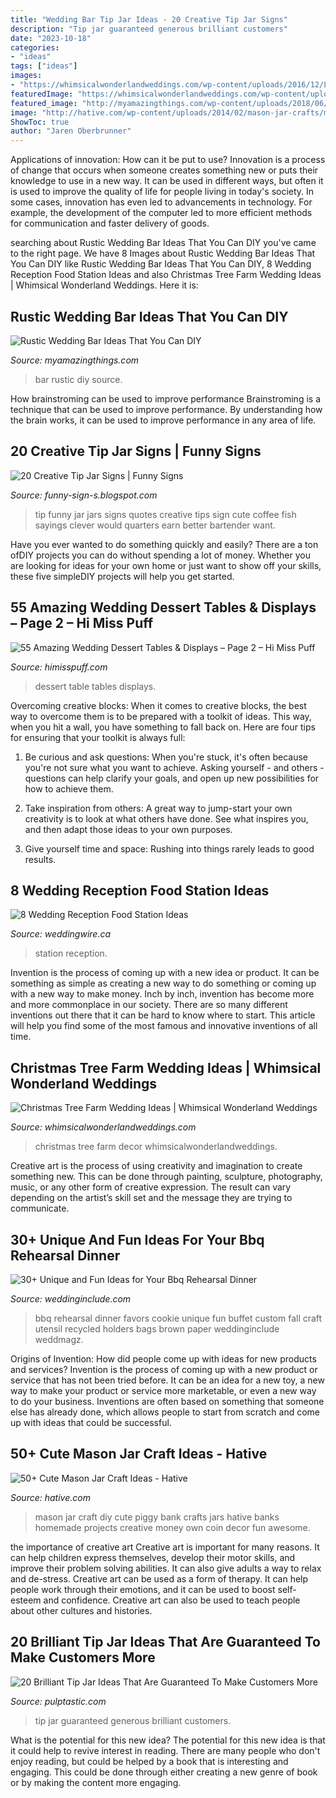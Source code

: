 ```yaml
---
title: "Wedding Bar Tip Jar Ideas - 20 Creative Tip Jar Signs"
description: "Tip jar guaranteed generous brilliant customers"
date: "2023-10-18"
categories:
- "ideas"
tags: ["ideas"]
images:
- "https://whimsicalwonderlandweddings.com/wp-content/uploads/2016/12/LoriBlythePhotography_ChristmasTreeFarm52.jpg"
featuredImage: "https://whimsicalwonderlandweddings.com/wp-content/uploads/2016/12/LoriBlythePhotography_ChristmasTreeFarm52.jpg"
featured_image: "http://myamazingthings.com/wp-content/uploads/2018/06/rustic-wedding-bar-5.jpg"
image: "http://hative.com/wp-content/uploads/2014/02/mason-jar-crafts/mason-jar-craft-of-piggy-bank-2.jpg"
ShowToc: true
author: "Jaren Oberbrunner"
---
```



Applications of innovation: How can it be put to use?
Innovation is a process of change that occurs when someone creates something new or puts their knowledge to use in a new way. It can be used in different ways, but often it is used to improve the quality of life for people living in today's society. In some cases, innovation has even led to advancements in technology. For example, the development of the computer led to more efficient methods for communication and faster delivery of goods.

	

		
searching about Rustic Wedding Bar Ideas That You Can DIY you've came to the right page. We have 8 Images about Rustic Wedding Bar Ideas That You Can DIY like Rustic Wedding Bar Ideas That You Can DIY, 8 Wedding Reception Food Station Ideas and also Christmas Tree Farm Wedding Ideas | Whimsical Wonderland Weddings. Here it is:
		
    
## Rustic Wedding Bar Ideas That You Can DIY

<img loading=lazy src="http://myamazingthings.com/wp-content/uploads/2018/06/rustic-wedding-bar-5.jpg" onerror="this.onerror=null;this.src='https://tse2.mm.bing.net/th?id=OIP.BLfjdO5uSb67oCqjQsTAugHaLH&amp;pid=15.1';" alt="Rustic Wedding Bar Ideas That You Can DIY">

_Source: myamazingthings.com_

>bar rustic diy source. 

	

How brainstroming can be used to improve performance
Brainstroming is a technique that can be used to improve performance. By understanding how the brain works, it can be used to improve performance in any area of life.

    
## 20 Creative Tip Jar Signs | Funny Signs

<img loading=lazy src="http://2.bp.blogspot.com/-yv4QuNCmOnQ/TvHSlA8BTJI/AAAAAAAACpk/FCEPeIB8_yU/s640/funny+tip+jars+019.jpg" onerror="this.onerror=null;this.src='https://tse1.mm.bing.net/th?id=OIP.aFvyP-6FaN3re48mvTC34QAAAA&amp;pid=15.1';" alt="20 Creative Tip Jar Signs | Funny Signs">

_Source: funny-sign-s.blogspot.com_

>tip funny jar jars signs quotes creative tips sign cute coffee fish sayings clever would quarters earn better bartender want. 

	

Have you ever wanted to do something quickly and easily? There are a ton ofDIY projects you can do without spending a lot of money. Whether you are looking for ideas for your own home or just want to show off your skills, these five simpleDIY projects will help you get started.

    
## 55 Amazing Wedding Dessert Tables &amp; Displays – Page 2 – Hi Miss Puff

<img loading=lazy src="http://www.himisspuff.com/wp-content/uploads/2016/07/brown-wedding-dessert-table-ideas.jpg" onerror="this.onerror=null;this.src='https://tse1.mm.bing.net/th?id=OIP.XyPExpvx9GwCvaIgXqIUrQHaLH&amp;pid=15.1';" alt="55 Amazing Wedding Dessert Tables &amp; Displays – Page 2 – Hi Miss Puff">

_Source: himisspuff.com_

>dessert table tables displays. 

	

Overcoming creative blocks:
When it comes to creative blocks, the best way to overcome them is to be prepared with a toolkit of ideas. This way, when you hit a wall, you have something to fall back on. Here are four tips for ensuring that your toolkit is always full:
1. Be curious and ask questions: When you're stuck, it's often because you're not sure what you want to achieve. Asking yourself - and others - questions can help clarify your goals, and open up new possibilities for how to achieve them.

2. Take inspiration from others: A great way to jump-start your own creativity is to look at what others have done. See what inspires you, and then adapt those ideas to your own purposes.

3. Give yourself time and space: Rushing into things rarely leads to good results.

    
## 8 Wedding Reception Food Station Ideas

<img loading=lazy src="https://cdn0.weddingwire.ca/img_e_8064/8/0/6/4/img-4082_50_8064.jpg" onerror="this.onerror=null;this.src='https://tse3.mm.bing.net/th?id=OIP.XC7LINqceb-xxudr9MlZCAHaJ4&amp;pid=15.1';" alt="8 Wedding Reception Food Station Ideas">

_Source: weddingwire.ca_

>station reception. 

	

Invention is the process of coming up with a new idea or product. It can be something as simple as creating a new way to do something or coming up with a new way to make money. Inch by inch, invention has become more and more commonplace in our society. There are so many different inventions out there that it can be hard to know where to start. This article will help you find some of the most famous and innovative inventions of all time.

    
## Christmas Tree Farm Wedding Ideas | Whimsical Wonderland Weddings

<img loading=lazy src="https://whimsicalwonderlandweddings.com/wp-content/uploads/2016/12/LoriBlythePhotography_ChristmasTreeFarm52.jpg" onerror="this.onerror=null;this.src='https://tse3.mm.bing.net/th?id=OIP.bD9AyV_SmPywDkNaw0e7uAHaLH&amp;pid=15.1';" alt="Christmas Tree Farm Wedding Ideas | Whimsical Wonderland Weddings">

_Source: whimsicalwonderlandweddings.com_

>christmas tree farm decor whimsicalwonderlandweddings. 

	

Creative art is the process of using creativity and imagination to create something new. This can be done through painting, sculpture, photography, music, or any other form of creative expression. The result can vary depending on the artist’s skill set and the message they are trying to communicate.

    
## 30+ Unique And Fun Ideas For Your Bbq Rehearsal Dinner

<img loading=lazy src="http://www.weddinginclude.com/wp-content/uploads/2018/03/Fall-Wedding-Custom-Favors-Cookie-Buffet-Bags-Recycled-Brown-Craft-Paper-BBQ-utensil-holders-on-Etsy-45.00.jpg" onerror="this.onerror=null;this.src='https://tse1.mm.bing.net/th?id=OIP.SCTn7bmlM4zEa4Jl5jbnCwHaJ4&amp;pid=15.1';" alt="30+ Unique and Fun Ideas for Your Bbq Rehearsal Dinner">

_Source: weddinginclude.com_

>bbq rehearsal dinner favors cookie unique fun buffet custom fall craft utensil recycled holders bags brown paper weddinginclude weddmagz. 

	

Origins of Invention: How did people come up with ideas for new products and services?
Invention is the process of coming up with a new product or service that has not been tried before. It can be an idea for a new toy, a new way to make your product or service more marketable, or even a new way to do your business. Inventions are often based on something that someone else has already done, which allows people to start from scratch and come up with ideas that could be successful.

    
## 50+ Cute Mason Jar Craft Ideas - Hative

<img loading=lazy src="http://hative.com/wp-content/uploads/2014/02/mason-jar-crafts/mason-jar-craft-of-piggy-bank-2.jpg" onerror="this.onerror=null;this.src='https://tse3.mm.bing.net/th?id=OIP.MJKQIs7q3Y0bBFAzYQ2eNwHaKX&amp;pid=15.1';" alt="50+ Cute Mason Jar Craft Ideas - Hative">

_Source: hative.com_

>mason jar craft diy cute piggy bank crafts jars hative banks homemade projects creative money own coin decor fun awesome. 

	

the importance of creative art
Creative art is important for many reasons. It can help children express themselves, develop their motor skills, and improve their problem solving abilities. It can also give adults a way to relax and de-stress.
Creative art can be used as a form of therapy. It can help people work through their emotions, and it can be used to boost self-esteem and confidence. Creative art can also be used to teach people about other cultures and histories.

    
## 20 Brilliant Tip Jar Ideas That Are Guaranteed To Make Customers More

<img loading=lazy src="https://i1.wp.com/pulptastic.com/wp-content/uploads/2014/07/these-tip-jars-will-definitely-get-money-13.jpg?resize=550%2C734" onerror="this.onerror=null;this.src='https://tse1.mm.bing.net/th?id=OIP.sgAx_BhjHEO44WRPvU0hlgHaJ4&amp;pid=15.1';" alt="20 Brilliant Tip Jar Ideas That Are Guaranteed To Make Customers More">

_Source: pulptastic.com_

>tip jar guaranteed generous brilliant customers. 

	

What is the potential for this new idea?
The potential for this new idea is that it could help to revive interest in reading. There are many people who don't enjoy reading, but could be helped by a book that is interesting and engaging. This could be done through either creating a new genre of book or by making the content more engaging.

